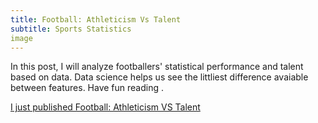 ```yaml
---
title: Football: Athleticism Vs Talent
subtitle: Sports Statistics
image
---
```

In this post, I will analyze footballers' statistical performance and talent based on data. Data science helps us see the littliest difference avaiable between features. Have fun reading .

[I just published Football: Athleticism VS Talent](https://link.medium.com/FA2XbFZQ30)




